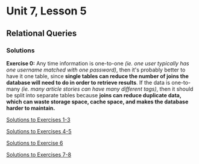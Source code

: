 # Unit 7, Lesson 5

## Relational Queries

### Solutions

**Exercise 0:**
Any time information is one-to-one _(ie. one user typically has one username matched with one password)_, then it's probably better to have it one table, since **single tables can reduce the number of joins the database will need to do in order to retrieve results**. If the data is one-to-many _(ie. many article stories can have many different tags)_, then it should be split into separate tables because **joins can reduce duplicate data, which can waste storage space, cache space, and makes the database harder to maintain.**

[Solutions to Exercises 1-3](https://github.com/shikhasingh176/Sql-KhanAcademy-Challenges/blob/master/Challenge9-Bobby's%20Hobbies.sql)

[Solutions to Exercises 4-5](https://github.com/KATRINAHIGH/sql-khan-academy-challenges/blob/master/challenge10_customer_order.sql)

[Solutions to Exercise 6](https://github.com/shikhasingh176/Sql-KhanAcademy-Challenges/blob/master/Challenge10-Sequels%20in%20SQL.sql)

[Solutions to Exercises 7-8](https://github.com/shikhasingh176/Sql-KhanAcademy-Challenges/blob/master/Challenge11-FriendBook.sql)
